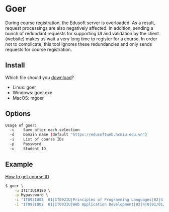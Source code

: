 # Goer

During course registration, the Edusoft server is overloaded. As a result, request processings are also negatively affected. In addition, sending a bunch of redundant requests for supporting UI and validation by the client (website) makes us wait a very long time to register for a course. In order not to complicate, this tool ignores these redundancies and only sends requests for course registration.

## Install

Which file should you [download](https://github.com/TP-O/goer/releases)?
- Linux: goer
- Windows: goer.exe
- MacOS: mgoer

## Options
```bash
Usage of goer:
  -c    Save after each selection
  -d    Domain name (default "https://edusoftweb.hcmiu.edu.vn")
  -i    List of course IDs
  -p    Password
  -u    Student ID
```

## Example
[How to get course ID](https://youtu.be/nPnCHI7AVZg)

```bash
$ goer \
    -u ITITIU19180 \
    -p Mypassword \
    -i "IT092IU02  01|IT092IU|Principles of Programming Languages|02|4|0|01/01/0001|0|0|0| |0|ITIT19CS31" \
    -i "IT093IU02  01|IT093IU|Web Application Development|02|4|0|01/01/0001|0|0|0| |0|ITIT19CS31"
```